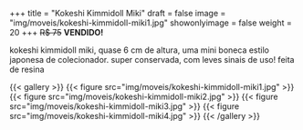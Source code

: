 +++
title = "Kokeshi Kimmidoll Miki"
draft = false
image = "img/moveis/kokeshi-kimmidoll-miki1.jpg"
showonlyimage = false
weight = 20
+++
<span class="sold">~~R$ 75~~</span> **VENDIDO!**

<!--more-->

kokeshi kimmidoll miki, quase 6 cm de altura, uma mini boneca estilo japonesa de colecionador. super conservada, com leves sinais de uso! feita de resina

{{< gallery >}}
{{< figure src="img/moveis/kokeshi-kimmidoll-miki1.jpg" >}}
{{< figure src="img/moveis/kokeshi-kimmidoll-miki2.jpg" >}}
{{< figure src="img/moveis/kokeshi-kimmidoll-miki3.jpg" >}}
{{< figure src="img/moveis/kokeshi-kimmidoll-miki4.jpg" >}}
{{< /gallery >}}